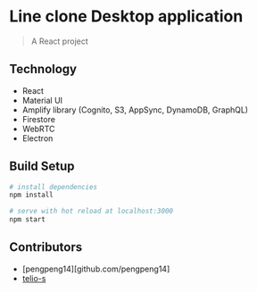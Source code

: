 # Line clone Desktop application

> A React project

## Technology
  - React
  - Material UI
  - Amplify library (Cognito, S3, AppSync, DynamoDB, GraphQL)
  - Firestore
  - WebRTC
  - Electron

## Build Setup
```bash
# install dependencies
npm install

# serve with hot reload at localhost:3000
npm start
```

## Contributors
- [pengpeng14][github.com/pengpeng14]
- [telio-s](github.com/telio-s)
